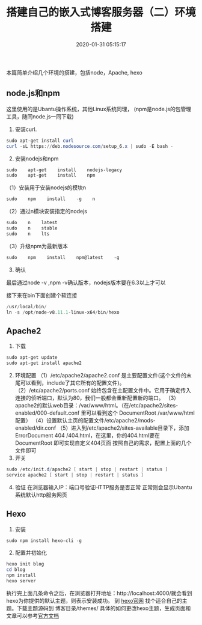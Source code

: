 ﻿---
title: 搭建自己的嵌入式博客服务器（二）环境搭建
categories:
  - 嵌入式
  - 博客服务
tags:
  - Hexo
  - 嵌入式
  - 博客服务
date: 2020-01-31 05:15:17
---
本篇简单介绍几个环境的搭建，包括node，Apache, hexo
<!-- more -->
## node.js和npm
这里使用的是Ubantu操作系统，其他Linux系统同理， (npm是node.js的包管理工具，随同node.js一同下载)
 1. 安装curl.
```powershell
sudo apt-get install curl 
curl -sL https://deb.nodesource.com/setup_6.x | sudo -E bash -
```
 2. 安装nodejs和npm

```powershell
sudo    apt-get    install    nodejs-legacy
sudo    apt-get    install    npm
```

（1）安装用于安装nodejs的模块n

```powershell
sudo    npm    install    -g    n
```

（2）通过n模块安装指定的nodejs

```powershell
sudo    n    latest
sudo    n    stable
sudo    n    lts
```

（3）升级npm为最新版本

```powershell
sudo    npm    install    npm@latest    -g
```

 3. 确认

最后通过node -v ,npm -v确认版本，nodejs版本要在6.3以上才可以

接下来在bin下面创建个软连接

```powershell
/usr/local/bin/
ln -s /opt/node-v8.11.1-linux-x64/bin/hexo
```

## Apache2
 1. 下载

```powershell
sudo apt-get update
sudo apt-get install apache2
```

 2. 环境配置
 （1）/etc/apache2/apache2.conf 是主要配置文件(这个文件的末尾可以看到，include了其它所有的配置文件)。
（2）/etc/apache2/ports.conf 始终包含在主配置文件中。它用于确定传入连接的侦听端口，默认为80，我们一般都会重新配置新的端口。
（3）apache2的默认web目录：/var/www/html。（在/etc/apache2/sites-enabled/000-default.conf 里可以看到这个 DocumentRoot /var/www/html 配置）
（4）设置默认主页的配置文件/etc/apache2/mods-enabled/dir.conf
（5）进入到/etc/apache2/sites-available目录下，添加ErrorDocument 404 /404.html，在这里，你的404.html要在DocumentRoot 即可实现自定义404页面
按照自己的需求，配置上面的几个文件即可
 3. 开关

```powershell
sudo /etc/init.d/apache2 [ start | stop | restart | status ]
service apache2 [ start | stop | restart | status ]
```

 4. 验证
 在浏览器输入IP：端口号验证HTTP服务是否正常
 正常则会显示Ubantu系统默认http服务网页

## Hexo

 1. 安装
 
```powershell
sudo npm install hexo-cli -g
```
 2. 配置并初始化
 

```powershell
hexo init blog
cd blog
npm install
hexo server
```
执行完上面几条命令之后，在浏览器打开地址：http://localhost:4000/就会看到hexo为你提供的默认主题，则表示安装成功。
到 [hexo官网](https://hexo.io/themes/) 找个适合自己的主题。下载主题源码到  博客目录/themes/
具体的如何更改hexo主题，生成页面和文章可以参考[官方文档](https://hexo.io/docs/writing.html)

